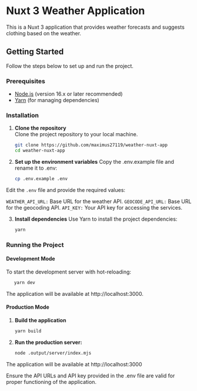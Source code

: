 # Nuxt 3 Weather Application

This is a Nuxt 3 application that provides weather forecasts and suggests clothing based on the weather.

## Getting Started

Follow the steps below to set up and run the project.

### Prerequisites

- [Node.js](https://nodejs.org) (version 16.x or later recommended)
- [Yarn](https://yarnpkg.com/) (for managing dependencies)

### Installation

1. **Clone the repository**  
   Clone the project repository to your local machine.

   ```bash
   git clone https://github.com/maximus27119/weather-nuxt-app
   cd weather-nuxt-app
   ```

2. **Set up the environment variables**
   Copy the .env.example file and rename it to .env:
   ```bash
   cp .env.example .env
   ```

Edit the `.env` file and provide the required values:

`WEATHER_API_URL:` Base URL for the weather API.
`GEOCODE_API_URL:` Base URL for the geocoding API.
`API_KEY:` Your API key for accessing the services.

3. **Install dependencies**
   Use Yarn to install the project dependencies:
   ```bash
   yarn
   ```

### Running the Project

#### Development Mode

To start the development server with hot-reloading:
```bash
   yarn dev
```
The application will be available at http://localhost:3000.

#### Production Mode
1. **Build the application**
    ```bash
    yarn build
    ```

2. **Run the production server:**
    ```bash
    node .output/server/index.mjs
    ```
The application will be available at http://localhost:3000

Ensure the API URLs and API key provided in the .env file are valid for proper functioning of the application.